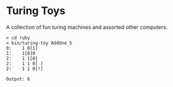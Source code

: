Turing Toys
===========

A collection of fun turing machines and assorted other computers.

    > cd ruby
    > bin/turing-toy AddOne 5
    0:    1 0[1]
    1:    1[0]0
    2:    1 1[0]
    2:    1 1 0[ ]
    2:    1 1 0[!]

    Output: 6
